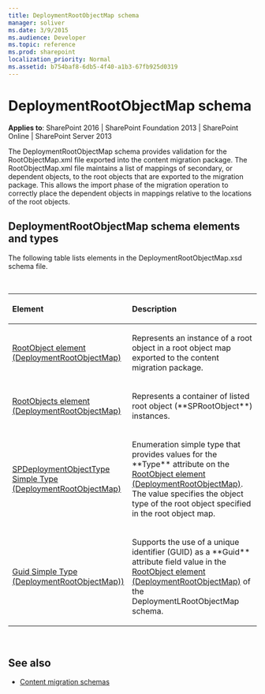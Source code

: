 ```yaml
---
title: DeploymentRootObjectMap schema
manager: soliver
ms.date: 3/9/2015
ms.audience: Developer
ms.topic: reference
ms.prod: sharepoint
localization_priority: Normal
ms.assetid: b754baf8-6db5-4f40-a1b3-67fb925d0319
---
```


# DeploymentRootObjectMap schema

**Applies to**: SharePoint 2016 | SharePoint Foundation 2013 | SharePoint Online | SharePoint Server 2013

The DeploymentRootObjectMap schema provides validation for the RootObjectMap.xml file exported into the content migration package. The RootObjectMap.xml file maintains a list of mappings of secondary, or dependent objects, to the root objects that are exported to the migration package. This allows the import phase of the migration operation to correctly place the dependent objects in mappings relative to the locations of the root objects.

## DeploymentRootObjectMap schema elements and types

The following table lists elements in the DeploymentRootObjectMap.xsd schema file.

<br/>

<table>
<colgroup>
<col width="40%" />
<col width="60%" />
</colgroup>
<thead>
<tr class="header">
<th align="left"><p>Element</p></th>
<th align="left"><p>Description</p></th>
</tr>
</thead>
<tbody>
<tr class="odd">
<td align="left"><p><span sdata="link"><a href="rootobject-element-deploymentrootobjectmap.md">RootObject element (DeploymentRootObjectMap)</a></span></p></td>
<td align="left"><p>Represents an instance of a root object in a root object map exported to the content migration package.</p></td>
</tr>
<tr class="even">
<td align="left"><p><span sdata="link"><a href="rootobjects-element-deploymentrootobjectmap.md">RootObjects element (DeploymentRootObjectMap)</a></span></p></td>
<td align="left"><p>Represents a container of listed root object (**SPRootObject**) instances.</p></td>
</tr>
<tr class="odd">
<td align="left"><p><span sdata="link"><a href="spdeploymentobjecttype-simple-type-deploymentrootobjectmap.md">SPDeploymentObjectType Simple Type (DeploymentRootObjectMap)</a></span></p></td>
<td align="left"><p>Enumeration simple type that provides values for the **Type** attribute on the <span sdata="link"><a href="rootobject-element-deploymentrootobjectmap.md">RootObject element (DeploymentRootObjectMap)</a>. The value specifies the object type of the root object specified in the root object map.</p></td>
</tr>
<tr class="even">
<td align="left"><p><span sdata="link"><a href="guid-simple-type-deploymentrootobjectmap.md">Guid Simple Type (DeploymentRootObjectMap))</a></span></p></td>
<td align="left"><p>Supports the use of a unique identifier (GUID) as a **Guid** attribute field value in the <span sdata="link"><a href="rootobject-element-deploymentrootobjectmap.md">RootObject element (DeploymentRootObjectMap)</a> of the DeploymentLRootObjectMap schema.</p></td>
</tr>
</tbody>
</table>

<br/>

## See also

- [Content migration schemas](content-migration-schemas.md)







